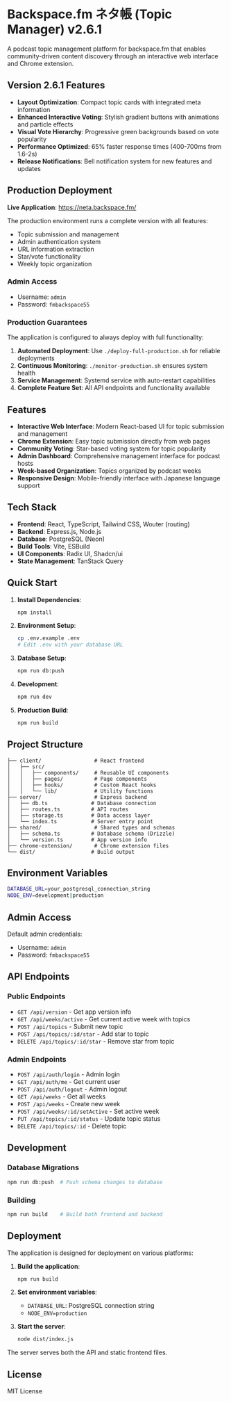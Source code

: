 # Backspace.fm ネタ帳 (Topic Manager) v2.6.1

A podcast topic management platform for backspace.fm that enables community-driven content discovery through an interactive web interface and Chrome extension.

## Version 2.6.1 Features
- **Layout Optimization**: Compact topic cards with integrated meta information
- **Enhanced Interactive Voting**: Stylish gradient buttons with animations and particle effects
- **Visual Vote Hierarchy**: Progressive green backgrounds based on vote popularity
- **Performance Optimized**: 65% faster response times (400-700ms from 1.6-2s)
- **Release Notifications**: Bell notification system for new features and updates

## Production Deployment

**Live Application**: https://neta.backspace.fm/

The production environment runs a complete version with all features:
- Topic submission and management
- Admin authentication system
- URL information extraction
- Star/vote functionality
- Weekly topic organization

### Admin Access
- Username: `admin`
- Password: `fmbackspace55`

### Production Guarantees

The application is configured to always deploy with full functionality:

1. **Automated Deployment**: Use `./deploy-full-production.sh` for reliable deployments
2. **Continuous Monitoring**: `./monitor-production.sh` ensures system health
3. **Service Management**: Systemd service with auto-restart capabilities
4. **Complete Feature Set**: All API endpoints and functionality available

## Features

- **Interactive Web Interface**: Modern React-based UI for topic submission and management
- **Chrome Extension**: Easy topic submission directly from web pages
- **Community Voting**: Star-based voting system for topic popularity
- **Admin Dashboard**: Comprehensive management interface for podcast hosts
- **Week-based Organization**: Topics organized by podcast weeks
- **Responsive Design**: Mobile-friendly interface with Japanese language support

## Tech Stack

- **Frontend**: React, TypeScript, Tailwind CSS, Wouter (routing)
- **Backend**: Express.js, Node.js
- **Database**: PostgreSQL (Neon)
- **Build Tools**: Vite, ESBuild
- **UI Components**: Radix UI, Shadcn/ui
- **State Management**: TanStack Query

## Quick Start

1. **Install Dependencies**:
   ```bash
   npm install
   ```

2. **Environment Setup**:
   ```bash
   cp .env.example .env
   # Edit .env with your database URL
   ```

3. **Database Setup**:
   ```bash
   npm run db:push
   ```

4. **Development**:
   ```bash
   npm run dev
   ```

5. **Production Build**:
   ```bash
   npm run build
   ```

## Project Structure

```
├── client/                 # React frontend
│   ├── src/
│   │   ├── components/     # Reusable UI components
│   │   ├── pages/          # Page components
│   │   ├── hooks/          # Custom React hooks
│   │   └── lib/            # Utility functions
├── server/                 # Express backend
│   ├── db.ts              # Database connection
│   ├── routes.ts          # API routes
│   ├── storage.ts         # Data access layer
│   └── index.ts           # Server entry point
├── shared/                 # Shared types and schemas
│   ├── schema.ts          # Database schema (Drizzle)
│   └── version.ts         # App version info
├── chrome-extension/       # Chrome extension files
└── dist/                  # Build output
```

## Environment Variables

```bash
DATABASE_URL=your_postgresql_connection_string
NODE_ENV=development|production
```

## Admin Access

Default admin credentials:
- Username: `admin`
- Password: `fmbackspace55`

## API Endpoints

### Public Endpoints
- `GET /api/version` - Get app version info
- `GET /api/weeks/active` - Get current active week with topics
- `POST /api/topics` - Submit new topic
- `POST /api/topics/:id/star` - Add star to topic
- `DELETE /api/topics/:id/star` - Remove star from topic

### Admin Endpoints
- `POST /api/auth/login` - Admin login
- `GET /api/auth/me` - Get current user
- `POST /api/auth/logout` - Admin logout
- `GET /api/weeks` - Get all weeks
- `POST /api/weeks` - Create new week
- `POST /api/weeks/:id/setActive` - Set active week
- `PUT /api/topics/:id/status` - Update topic status
- `DELETE /api/topics/:id` - Delete topic

## Development

### Database Migrations
```bash
npm run db:push  # Push schema changes to database
```

### Building
```bash
npm run build    # Build both frontend and backend
```

## Deployment

The application is designed for deployment on various platforms:

1. **Build the application**:
   ```bash
   npm run build
   ```

2. **Set environment variables**:
   - `DATABASE_URL`: PostgreSQL connection string
   - `NODE_ENV=production`

3. **Start the server**:
   ```bash
   node dist/index.js
   ```

The server serves both the API and static frontend files.

## License

MIT License